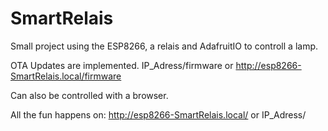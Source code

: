 # SmartRelais

Small project using the ESP8266, a relais and AdafruitIO to controll a lamp.


OTA Updates are implemented. IP_Adress/firmware or http://esp8266-SmartRelais.local/firmware

Can also be controlled with a browser.

All the fun happens on: http://esp8266-SmartRelais.local/    or IP_Adress/

